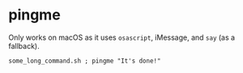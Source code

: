# pingme

Only works on macOS as it uses `osascript`, iMessage, and `say` (as a fallback).

```shellsession
some_long_command.sh ; pingme "It's done!"
```
